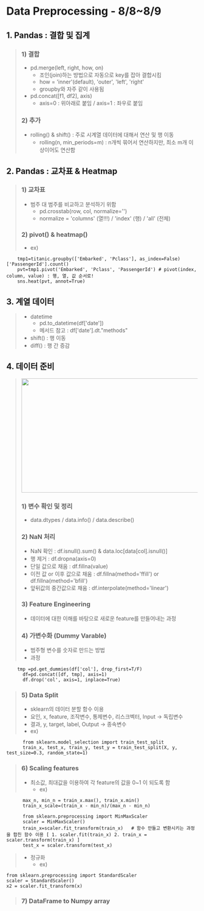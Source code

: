 # Data Preprocessing - 8/8~8/9

## 1. Pandas : 결합 및 집계
> ### 1) 결합
> * pd.merge(left, right, how, on)
>   * 조인(join)하는 방법으로 자동으로 key를 잡아 결합시킴
>   * how = 'inner'(default), 'outer', 'left', 'right'
>   * groupby와 자주 같이 사용됨
> * pd.concat([f1, df2], axis) 
>   * axis=0 : 위아래로 붙임 / axis=1 : 좌우로 붙임
> ### 2) 추가
>   * rolling() & shift() : 주로 시계열 데이터에 대해서 연산 및 행 이동
>     * rolling(n, min_periods=m) : n개씩 묶어서 연산하지만, 최소 m개 이상이어도 연산함

## 2. Pandas : 교차표 & Heatmap
> ### 1) 교차표
> * 범주 대 범주를 비교하고 분석하기 위함
>   * pd.crosstab(row, col, normalize='')
>   * normalize = 'columns' (열!!!) / 'index' (행) / 'all' (전체)
> ### 2) pivot() & heatmap()
> * ex)
```
    tmp1=titanic.groupby(['Embarked', 'Pclass'], as_index=False)['PassengerId'].count()
    pvt=tmp1.pivot('Embarked', 'Pclass', 'PassengerId') # pivot(index, column, value) : 행, 열, 값 순서로!
    sns.heat(pvt, annot=True)
```

## 3. 계열 데이터
> * datetime
>   * pd.to_datetime(df['date'])
>   * 메서드 참고 : df['date'].dt."methods"
> * shift() : 행 이동
> * diff() :  행 간 증감 

## 4. 데이터 준비
> <img src="https://user-images.githubusercontent.com/110445149/186397958-a4b5bf57-60a5-430d-ac05-072203a36dd9.PNG" width="500" height="300"></img>
> ### 1) 변수 확인 및 정리
> * data.dtypes / data.info() / data.describe()
> ### 2) NaN 처리
> * NaN 확인 : df.isnull().sum() & data.loc[data[col].isnull()]
> * 행 제거 : df.dropna(axis=0)
> * 단일 값으로 채움 : df.fillna(value)
> * 이전 값 or 이후 값으로 채움 : df.fillna(method='ffill') or df.fillna(method='bfill')
> * 앞뒤값의 중간값으로 채움 : df.interpolate(method='linear')
> ### 3) Feature Engineering
> * 데이터에 대한 이해를 바탕으로 새로운 feature를 만들어내는 과정
> ### 4) 가변수화 (Dummy Varable)
> * 범주형 변수를 숫자로 만드는 방법
> * 과정
```
    tmp =pd.get_dummies(df['col'], drop_first=T/F)
	  df=pd.concat([df, tmp], axis=1)
	  df.drop('col', axis=1, inplace=True)
```
> ### 5) Data Split
> * sklearn의 데이터 분할 함수 이용
> * 요인, x, feature, 조작변수, 통제변수, 리스크벡터, Input -> 독립변수
> * 결과, y, target, label, Output -> 종속변수
> * ex)
```
      from sklearn.model_selection import train_test_split
      train_x, test_x, train_y, test_y = train_test_split(X, y, test_size=0.3, random_state=1)
```
> ### 6) Scaling features
> * 최소값, 최대값을 이용하여 각 feature의 값을  0~1 이 되도록 함
>   * ex)
```
      max_n, min_n = train_x.max(), train_x.min()
      train_x_scale=(train_x - min_n)/(max_n - min_n)
```
```
      from sklearn.preprocessing import MinMaxScaler
      scaler = MinMaxScaler()
      train_x=scaler.fit_transform(train_x)   # 함수 만들고 변환시키는 과정을 합친 함수 이용 [ 1. scaler.fit(train_x) 2. train_x = scaler.transform(train_x) ]
      test_x = scaler.transform(test_x)
```
> * 정규화
>   * ex)
```
from sklearn.preprocessing import StandardScaler
scaler = StandardScaler()
x2 = scaler.fit_transform(x) 
```
> ### 7) DataFrame to Numpy array
